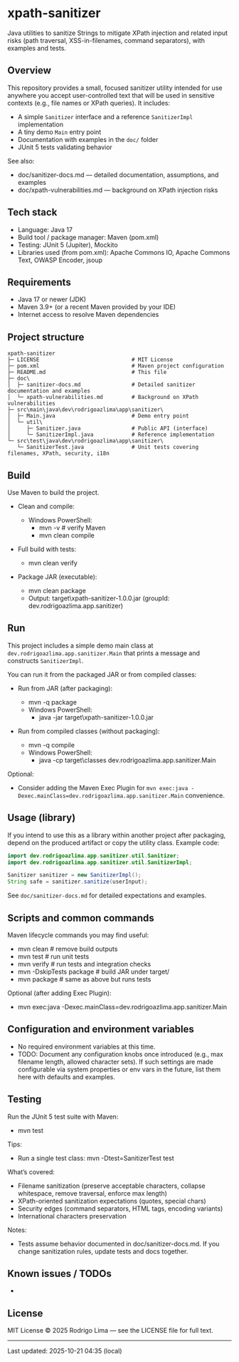 # xpath-sanitizer

Java utilities to sanitize Strings to mitigate XPath injection and related input risks (path traversal, XSS-in-filenames, command separators), with examples and tests.

## Overview
This repository provides a small, focused sanitizer utility intended for use anywhere you accept user-controlled text that will be used in sensitive contexts (e.g., file names or XPath queries). It includes:
- A simple `Sanitizer` interface and a reference `SanitizerImpl` implementation
- A tiny demo `Main` entry point
- Documentation with examples in the `doc/` folder
- JUnit 5 tests validating behavior

See also:
- doc/sanitizer-docs.md — detailed documentation, assumptions, and examples
- doc/xpath-vulnerabilities.md — background on XPath injection risks

## Tech stack
- Language: Java 17
- Build tool / package manager: Maven (pom.xml)
- Testing: JUnit 5 (Jupiter), Mockito
- Libraries used (from pom.xml): Apache Commons IO, Apache Commons Text, OWASP Encoder, jsoup

## Requirements
- Java 17 or newer (JDK)
- Maven 3.9+ (or a recent Maven provided by your IDE)
- Internet access to resolve Maven dependencies

## Project structure
```
xpath-sanitizer
├─ LICENSE                             # MIT License
├─ pom.xml                             # Maven project configuration
├─ README.md                           # This file
├─ doc\
│  ├─ sanitizer-docs.md                # Detailed sanitizer documentation and examples
│  └─ xpath-vulnerabilities.md         # Background on XPath vulnerabilities
├─ src\main\java\dev\rodrigoazlima\app\sanitizer\
│  ├─ Main.java                        # Demo entry point
│  └─ util\
│     ├─ Sanitizer.java                # Public API (interface)
│     └─ SanitizerImpl.java            # Reference implementation
└─ src\test\java\dev\rodrigoazlima\app\sanitizer\
   └─ SanitizerTest.java               # Unit tests covering filenames, XPath, security, i18n
```

## Build
Use Maven to build the project.

- Clean and compile:
  - Windows PowerShell:
    - mvn -v         # verify Maven
    - mvn clean compile

- Full build with tests:
  - mvn clean verify

- Package JAR (executable):
  - mvn clean package
  - Output: target\xpath-sanitizer-1.0.0.jar (groupId: dev.rodrigoazlima.app.sanitizer)

## Run
This project includes a simple demo main class at `dev.rodrigoazlima.app.sanitizer.Main` that prints a message and constructs `SanitizerImpl`.

You can run it from the packaged JAR or from compiled classes:

- Run from JAR (after packaging):
  - mvn -q package
  - Windows PowerShell:
    - java -jar target\xpath-sanitizer-1.0.0.jar

- Run from compiled classes (without packaging):
  - mvn -q compile
  - Windows PowerShell:
    - java -cp target\classes dev.rodrigoazlima.app.sanitizer.Main

Optional:
- Consider adding the Maven Exec Plugin for `mvn exec:java -Dexec.mainClass=dev.rodrigoazlima.app.sanitizer.Main` convenience.

## Usage (library)
If you intend to use this as a library within another project after packaging, depend on the produced artifact or copy the utility class. Example code:

```java
import dev.rodrigoazlima.app.sanitizer.util.Sanitizer;
import dev.rodrigoazlima.app.sanitizer.util.SanitizerImpl;

Sanitizer sanitizer = new SanitizerImpl();
String safe = sanitizer.sanitize(userInput);
```

See `doc/sanitizer-docs.md` for detailed expectations and examples.

## Scripts and common commands
Maven lifecycle commands you may find useful:
- mvn clean                 # remove build outputs
- mvn test                  # run unit tests
- mvn verify                # run tests and integration checks
- mvn -DskipTests package   # build JAR under target/
- mvn package               # same as above but runs tests

Optional (after adding Exec Plugin):
- mvn exec:java -Dexec.mainClass=dev.rodrigoazlima.app.sanitizer.Main

## Configuration and environment variables
- No required environment variables at this time.
- TODO: Document any configuration knobs once introduced (e.g., max filename length, allowed character sets). If such settings are made configurable via system properties or env vars in the future, list them here with defaults and examples.

## Testing
Run the JUnit 5 test suite with Maven:
- mvn test

Tips:
- Run a single test class: mvn -Dtest=SanitizerTest test

What’s covered:
- Filename sanitization (preserve acceptable characters, collapse whitespace, remove traversal, enforce max length)
- XPath-oriented sanitization expectations (quotes, special chars)
- Security edges (command separators, HTML tags, encoding variants)
- International characters preservation

Notes:
- Tests assume behavior documented in doc/sanitizer-docs.md. If you change sanitization rules, update tests and docs together.

## Known issues / TODOs
- 

## License
MIT License © 2025 Rodrigo Lima — see the LICENSE file for full text.

---

Last updated: 2025-10-21 04:35 (local)
